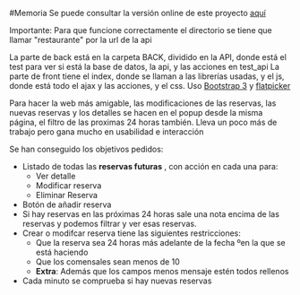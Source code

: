 #Memoria
Se puede consultar la versión online de este proyecto [aquí](http://meland.es/restaurante/front/)

Importante: Para que funcione correctamente el directorio se tiene que llamar "restaurante" por la url de la api

La parte de back está en la carpeta BACK, dividido en la API, donde está el test para ver si está la base de datos, la api, y las acciones en test_api
La parte de front tiene el index, donde se llaman a las librerías usadas, y el js, donde está todo el ajax y las acciones, y el css. 
Uso [Bootstrap 3](https://getbootstrap.com/docs/3.4/) y [flatpicker](https://flatpickr.js.org/)

Para hacer la web más amigable, las modificaciones de las reservas, las nuevas reservas y los detalles se hacen en el popup desde la misma página, el filtro de las proximas 24 horas también. 
Lleva un poco más de trabajo pero gana mucho en usabilidad e interacción 

Se han conseguido los objetivos pedidos:
* Listado de todas las **reservas futuras** , con acción en cada una para:
    * Ver detalle
    * Modificar reserva
    * Eliminar Reserva
* Botón de añadir reserva
* Si hay reservas en las próximas 24 horas sale una nota encima de las reservas y podemos filtrar y ver esas reservas.
* Crear o modifcar reserva tiene las siguientes restricciones:
    * Que la reserva sea 24 horas más adelante de la fecha ºen la que se está haciendo
    * Que los comensales sean menos de 10
    * **Extra**: Además que los campos menos mensaje estén todos rellenos
* Cada minuto se comprueba si hay nuevas reservas

